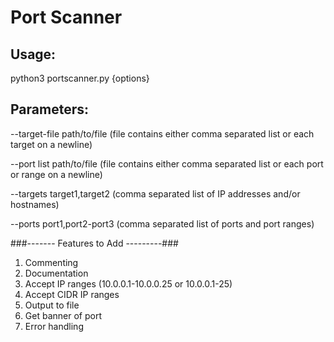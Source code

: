 # Port Scanner
## Usage:
python3 portscanner.py {options}

## Parameters:
--target-file path/to/file (file contains either comma separated list or each target on a newline)

--port list path/to/file (file contains either comma separated list or each port or range on a newline)

--targets target1,target2 (comma separated list of IP addresses and/or hostnames)

--ports port1,port2-port3 (comma separated list of ports and port ranges)



###------- Features to Add ---------###
 1. Commenting
 2. Documentation
 3. Accept IP ranges (10.0.0.1-10.0.0.25 or 10.0.0.1-25)
 4. Accept CIDR IP ranges
 5. Output to file 
 6. Get banner of port
 7. Error handling